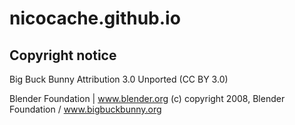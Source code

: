# nicocache.github.io

## Copyright notice
Big Buck Bunny
Attribution 3.0 Unported (CC BY 3.0)

Blender Foundation | www.blender.org
(c) copyright 2008, Blender Foundation / www.bigbuckbunny.org
